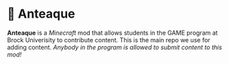 # 🍵 Anteaque
**Anteaque** is a _Minecraft_ mod that allows students in the GAME program at Brock Univerisity to contribute content. This is the main repo we use for adding content.
_Anybody in the program is allowed to submit content to this mod!_

